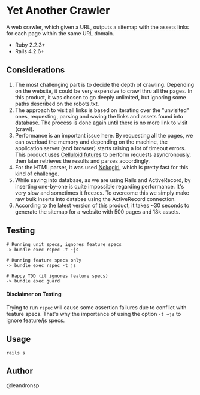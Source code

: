 Yet Another Crawler
==========

A web crawler, which given a URL, outputs a sitemap with the assets links for each page within the same URL domain.

* Ruby 2.2.3+
* Rails 4.2.6+

Considerations
-

1. The most challenging part is to decide the depth of crawling. Depending on the website, it could be very expensive to crawl thru all the pages. In this product, it was chosen to go deeply unlimited, but ignoring some paths described on the robots.txt.
2. The approach to visit all links is based on iterating over the "unvisited" ones, requesting, parsing and saving the links and assets found into database. The process is done again until there is no more link to visit (crawl).
3. Performance is an important issue here. By requesting all the pages, we can overload the memory and depending on the machine, the application server (and browser) starts raising a lot of timeout errors. This product uses [Celluloid futures](https://github.com/celluloid/celluloid) to perform requests asyncronously, then later retrieves the results and parses accordingly. 
4. For the HTML parser, it was used [Nokogiri](http://www.nokogiri.org/), which is pretty fast for this kind of challenge.
5. While saving into database, as we are using Rails and ActiveRecord, by inserting one-by-one is quite impossible regarding performance. It's very slow and sometimes it freezes. To overcome this we simply make raw bulk inserts into databse using the ActiveRecord connection. 
6. According to the latest version of this product, it takes ~30 seconds to generate the sitemap for a website with 500 pages and 18k assets. 

Testing
-
```
# Running unit specs, ignores feature specs
-> bundle exec rspec -t ~js 

# Running feature specs only
-> bundle exec rspec -t js

# Happy TDD (it ignores feature specs)
-> bundle exec guard

```
#### Disclaimer on Testing 

Trying to run `rspec` will cause some assertion failures due to conflict with feature specs. That's why the importance of using the option `-t ~js` to ignore feature/js specs.

Usage
-
```
rails s
```


Author
-
@leandronsp
